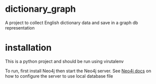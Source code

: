 # dictionary_graph
A project to collect English dictionary data and save in a graph db representation

# installation
This is a python project and should be run using virutalenv

To run, first install Neo4j then start the Neo4j server. See [Neo4j docs](http://neo4j.com/docs/stable/server-configuration.html)
on how to configure the server to use local database file
